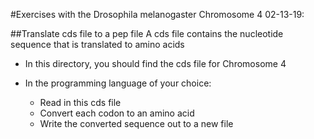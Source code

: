 #Exercises with the Drosophila melanogaster Chromosome 4
02-13-19:

##Translate cds file to a pep file
A cds file contains the nucleotide sequence that is translated to amino acids
- In this directory, you should find the cds file for Chromosome 4

- In the programming language of your choice:
  - Read in this cds file
  - Convert each codon to an amino acid
  - Write the converted sequence out to a new file
